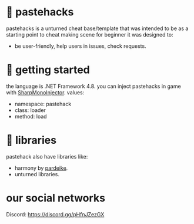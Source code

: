 # 👾 pastehacks
pastehacks is a unturned cheat base/template that was intended to be as a starting point to cheat making scene for beginner
it was designed to:
* be user-friendly, help users in issues, check requests.

# 🔨 getting started
the language is .NET Framework 4.8. you can inject pastehacks in game with [SharpMonoInjector](https://github.com/warbler/SharpMonoInjector).
values:
* namespace: pastehack
* class: loader
* method: load

# 📖 libraries
pastehack also have libraries like:
* harmony by [pardeike](https://github.com/pardeike).
* unturned libraries.

# our social networks
Discord: https://discord.gg/pHfnJZezGX
